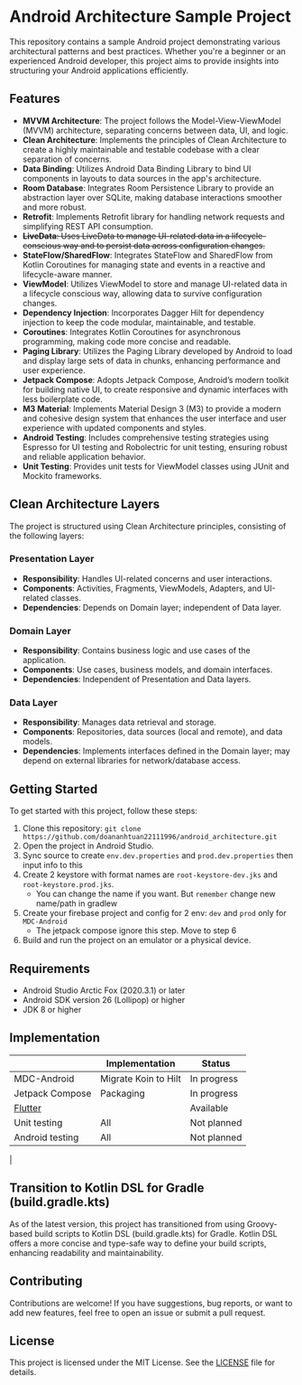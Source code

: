 # Android Architecture Sample Project

This repository contains a sample Android project demonstrating various architectural patterns and
best practices. Whether you're a beginner or an experienced Android developer, this project aims to
provide insights into structuring your Android applications efficiently.

## Features

- **MVVM Architecture**: The project follows the Model-View-ViewModel (MVVM) architecture,
  separating concerns between data, UI, and logic.
- **Clean Architecture**: Implements the principles of Clean Architecture to create a highly
  maintainable and testable codebase with a clear separation of concerns.
- **Data Binding**: Utilizes Android Data Binding Library to bind UI components in layouts to data
  sources in the app's architecture.
- **Room Database**: Integrates Room Persistence Library to provide an abstraction layer over
  SQLite, making database interactions smoother and more robust.
- **Retrofit**: Implements Retrofit library for handling network requests and simplifying REST API
  consumption.
- ~~**LiveData**: Uses LiveData to manage UI-related data in a lifecycle-conscious way and to
  persist data across configuration changes.~~
- **StateFlow/SharedFlow**: Integrates StateFlow and SharedFlow from Kotlin Coroutines for managing
  state and events in a reactive and lifecycle-aware manner.
- **ViewModel**: Utilizes ViewModel to store and manage UI-related data in a lifecycle conscious
  way, allowing data to survive configuration changes.
- **Dependency Injection**: Incorporates Dagger Hilt for dependency injection to keep the code
  modular, maintainable, and testable.
- **Coroutines**: Integrates Kotlin Coroutines for asynchronous programming, making code more
  concise and readable.
- **Paging Library**: Utilizes the Paging Library developed by Android to load and display large
  sets of data in chunks, enhancing performance and user experience.
- **Jetpack Compose**: Adopts Jetpack Compose, Android’s modern toolkit for building native UI, to
  create responsive and dynamic interfaces with less boilerplate code.
- **M3 Material**: Implements Material Design 3 (M3) to provide a modern and cohesive design system
  that enhances the user interface and user experience with updated components and styles.
- **Android Testing**: Includes comprehensive testing strategies using Espresso for UI testing and
  Robolectric for unit testing, ensuring robust and reliable application behavior.
- **Unit Testing**: Provides unit tests for ViewModel classes using JUnit and Mockito frameworks.

## Clean Architecture Layers

The project is structured using Clean Architecture principles, consisting of the following layers:

### Presentation Layer

- **Responsibility**: Handles UI-related concerns and user interactions.
- **Components**: Activities, Fragments, ViewModels, Adapters, and UI-related classes.
- **Dependencies**: Depends on Domain layer; independent of Data layer.

### Domain Layer

- **Responsibility**: Contains business logic and use cases of the application.
- **Components**: Use cases, business models, and domain interfaces.
- **Dependencies**: Independent of Presentation and Data layers.

### Data Layer

- **Responsibility**: Manages data retrieval and storage.
- **Components**: Repositories, data sources (local and remote), and data models.
- **Dependencies**: Implements interfaces defined in the Domain layer; may depend on external
  libraries for network/database access.

## Getting Started

To get started with this project, follow these steps:

1. Clone this
   repository: `git clone https://github.com/doananhtuan22111996/android_architecture.git`
2. Open the project in Android Studio.
3. Sync source to create `env.dev.properties` and `prod.dev.properties` then input info to this
4. Create 2 keystore with format names are `root-keystore-dev.jks` and `root-keystore.prod.jks`.
    - You can change the name if you want. But `remember` change new name/path in gradlew
5. Create your firebase project and config for 2 env: `dev` and `prod` only for `MDC-Android`
    - The jetpack compose ignore this step. Move to step 6
6. Build and run the project on an emulator or a physical device.

## Requirements

- Android Studio Arctic Fox (2020.3.1) or later
- Android SDK version 26 (Lollipop) or higher
- JDK 8 or higher

## Implementation

|                                                                        | Implementation       | Status      |
|------------------------------------------------------------------------|----------------------|-------------|
| MDC-Android                                                            | Migrate Koin to Hilt | In progress |
| Jetpack Compose                                                        | Packaging            | In progress |
| [Flutter](https://github.com/doananhtuan22111996/flutter_architecture) |                      | Available   |
| Unit testing                                                           | All                  | Not planned |
| Android testing                                                        | All                  | Not planned |
|

## Transition to Kotlin DSL for Gradle (build.gradle.kts)

As of the latest version, this project has transitioned from using Groovy-based build scripts to
Kotlin DSL (build.gradle.kts) for Gradle. Kotlin DSL offers a more concise and type-safe way to
define your build scripts, enhancing readability and maintainability.

## Contributing

Contributions are welcome! If you have suggestions, bug reports, or want to add new features, feel
free to open an issue or submit a pull request.

## License

This project is licensed under the MIT License. See the [LICENSE](LICENSE) file for details.
